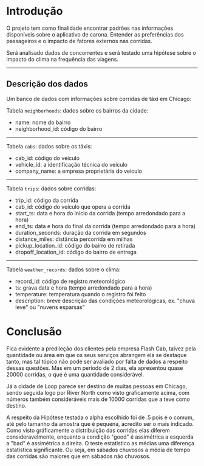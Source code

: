 # Introdução

O projeto tem como finalidade encontrar padrões nas informações disponíveis sobre o aplicativo de carona. Entender as preferências dos passageiros e o impacto de fatores externos nas corridas.

Será analisado dados de concorrentes e será testado uma hipótese sobre o impacto do clima na frequência das viagens.


---


## Descrição dos dados

Um banco de dados com informações sobre corridas de táxi em Chicago:

Tabela `neighborhoods`: dados sobre os bairros da cidade:

- name: nome do bairro
- neighborhood_id: código do bairro

---

Tabela `cabs`: dados sobre os táxis:
- cab_id: código do veículo
- vehicle_id: a identificação técnica do veículo
- company_name: a empresa proprietária do veículo

---

Tabela `trips`: dados sobre corridas:
- trip_id: código da corrida
- cab_id: código do veículo que opera a corrida
- start_ts: data e hora do início da corrida (tempo arredondado para a hora)
- end_ts: data e hora do final da corrida (tempo arredondado para a hora)
- duration_seconds: duração da corrida em segundos
- distance_miles: distância percorrida em milhas
- pickup_location_id: código do bairro de retirada
- dropoff_location_id: código do bairro de entrega

---

Tabela ``weather_records``: dados sobre o clima:
- record_id: código de registro meteorológico
- ts: grava data e hora (tempo arredondado para a hora)
- temperature: temperatura quando o registro foi feito
- description: breve descrição das condições meteorológicas, ex. "chuva leve" ou "nuvens esparsas"


# Conclusão


Fica evidente a predileção dos clientes pela empresa Flash Cab, talvez pela quantidade ou área em que os seus serviços abrangem ela se destaque tanto, mas tal tópico não pode ser avaliado por falta de dados a respeito dessas questões. Mas em um período de 2 dias, ela apresentou quase 20000 corridas, o que é uma quantidade considerável.

Já a cidade de Loop parece ser destino de muitas pessoas em Chicago, sendo seguida logo por River North como visto graficamente acima, com números também consideráveis mais de 10000 corridas que a teve como destino. 

A respeito da Hipótese testada o alpha escolhido foi de .5 pois é o comum, até pelo tamanho da amostra que é pequena, acredito ser o mais indicado. Como visto gráficamente a distribuição das corridas elas diferem consideravelmente, enquanto a condição "good" é assimétrica a esquerda a "bad" é assimétrica a direita. 
O teste  estatistico as médias uma diferença estatistica significante. 
Ou seja, em sábados chuvosos a média de tempo das corridas são maiores que em sábados não chuvosos. 